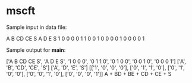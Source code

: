 # mscft

Sample input in data file:

A B CD CE S
A D E S
1 0 0 0
0 1 1 0
0 1 0 0
0 0 1 0
0 0 0 1


Sample output for __main__:

['A B CD CE S', 'A D E S', '1 0 0 0', '0 1 1 0', '0 1 0 0', '0 0 1 0', '0 0 0 1']
['A', 'B', 'CD', 'CE', 'S']
['A', 'D', 'E', 'S']
[['1', '0', '0', '0'], ['0', '1', '1', '0'], ['0', '1', '0', '0'], ['0', '0', '1', '0'], ['0', '0', '0', '1']]
A + BD + BE + CD + CE + S


